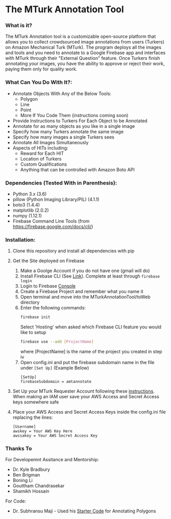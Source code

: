 # The MTurk Annotation Tool

### What is it?
The MTurk Annotation tool is a customizable open-source platform that allows you to collect crowdsourced image annotations from users (Turkers) on Amazon Mechanical Turk (MTurk). The program deploys all the images and tools and you need to annotate to a Google Firebase app and interfaces with MTurk through their "External Question" feature. Once Turkers finish annotating your images, you have the ability to approve or reject their work, paying them only for quality work.

### What Can You Do With It?:
- Annotate Objects With Any of the Below Tools:
 	- Polygon
 	- Line 
    - Point
    - More If You Code Them (instructions coming soon)
- Provide Instructions to Turkers For Each Object to be Annotated
- Annotate for as many objects as you like in a single image
- Specify how many Turkers annotate the same image
- Specify how many images a single Turkers sees
- Annotate All Images Simultaneously
- Aspects of HITs including:
  - Reward for Each HIT
  - Location of Turkers
  - Custom Qualifications
  - Anything that can be controlled with Amazon Boto API

### Dependencies (Tested With in Parenthesis):
- Python 3.x (3.6)
- pillow (Python Imaging Library/PIL) (4.1.1)
- boto3 (1.4.4) 
- matplotlib (2.0.2)
- numpy (1.12.1)
- Firebase Command Line Tools (from https://firebase.google.com/docs/cli/)

### Installation:
1. Clone this repository and install all dependencies with pip

2. Get the Site deployed on Firebase
	1. Make a Goolge Account if you do not have one (gmail will do)
	2. Install Firebase CLI (See [Link](https://firebase.google.com/docs/cli/)). Complete at least through ```firebase login```
	3. Login to Firebase [Console](https://console.firebase.google.com/)
	4. Create a Firebase Project and remember what you name it
	5. Open terminal and move into the MTurkAnnotationTool/toWeb directory
	6. Enter the following commands:
		```bash
		firebase init 
		```
		Select 'Hosting' when asked which Firebase CLI feature you would like to setup
		```bash
		firebase use --add [ProjectName]
		```
		where [ProjectName] is the name of the project you created in step iv
	7. Open config.ini and put the firebase subdomain name in the file under ```[Set Up]``` (Example Below)
		```
		[SetUp]
		firebaseSubdomain = amtannotate
		```
3. Set Up your MTurk Requester Account following these [instructions](http://docs.aws.amazon.com/AWSMechTurk/latest/AWSMechanicalTurkGettingStartedGuide/SetUp.html#accountlinking). When making an IAM user save your AWS Access and Secret Access keys somewhere safe

4. Place your AWS Access and Secret Access Keys inside the config.ini file replacing the lines:
	```
	[Username]
	awskey = Your AWS Key Here
	awssakey = Your AWS Secret Access Key
	```

### Thanks To
For Developemnt Assitance and Mentorship:
- Dr. Kyle Bradbury
- Ben Brigman
- Boning Li
- Gouttham Chandrasekar
- Shamikh Hossain

For Code:
- Dr. Subhransu Maji - Used his [Starter Code](http://people.cs.umass.edu/~smaji/projects/mturk/index.html) for Annotating Polygons 




